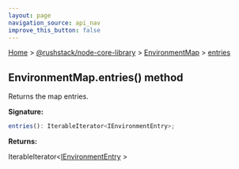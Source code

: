```yaml
---
layout: page
navigation_source: api_nav
improve_this_button: false
---
```



[Home](./index.md) &gt; [@rushstack/node-core-library](./node-core-library.md) &gt; [EnvironmentMap](./node-core-library.environmentmap.md) &gt; [entries](./node-core-library.environmentmap.entries.md)

## EnvironmentMap.entries() method

Returns the map entries.

<b>Signature:</b>

```typescript
entries(): IterableIterator<IEnvironmentEntry>;
```
<b>Returns:</b>

IterableIterator&lt;[IEnvironmentEntry](./node-core-library.ienvironmententry.md) &gt;
